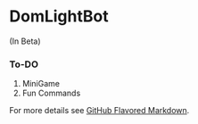 # DomLightBot
(In Beta)

### To-DO
1. MiniGame
2. Fun Commands

For more details see [GitHub Flavored Markdown](https://guides.github.com/features/mastering-markdown/).
